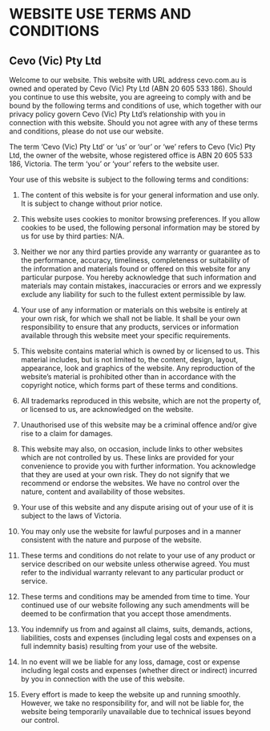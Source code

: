 # WEBSITE USE TERMS AND CONDITIONS 

## Cevo (Vic) Pty Ltd

Welcome to our website. This website with URL address cevo.com.au is owned and operated by Cevo (Vic) Pty Ltd (ABN 20 605 533 186). Should you continue to use this website, you are agreeing to comply with and be bound by the following terms and conditions of use, which together with our privacy policy govern Cevo (Vic) Pty Ltd’s relationship with you in connection with this website. Should you not agree with any of these terms and conditions, please do not use our website.

The term ‘Cevo (Vic) Pty Ltd’ or ‘us’ or ‘our’ or ‘we’ refers to Cevo (Vic) Pty Ltd, the owner of the website, whose registered office is ABN 20 605 533 186, Victoria. The term ‘you’ or ‘your’ refers to the website user.

Your use of this website is subject to the following terms and conditions:

1. The content of this website is for your general information and use only. It is subject to change without prior notice.

2. This website uses cookies to monitor browsing preferences. If you allow cookies to be used, the following personal information may be stored by us for use by third parties: N/A.

3. Neither we nor any third parties provide any warranty or guarantee as to the performance, accuracy, timeliness, completeness or suitability of the information and materials found or offered on this website for any particular purpose. You hereby acknowledge that such information and materials may contain mistakes, inaccuracies or errors and we expressly exclude any liability for such to the fullest extent permissible by law.

4. Your use of any information or materials on this website is entirely at your own risk, for which we shall not be liable. It shall be your own responsibility to ensure that any products, services or information available through this website meet your specific requirements.

5. This website contains material which is owned by or licensed to us. This material includes, but is not limited to, the content, design, layout, appearance, look and graphics of the website. Any reproduction of the website’s material is prohibited other than in accordance with the copyright notice, which forms part of these terms and conditions.

6. All trademarks reproduced in this website, which are not the property of, or licensed to us, are acknowledged on the website.

7. Unauthorised use of this website may be a criminal offence and/or give rise to a claim for damages.

8. This website may also, on occasion, include links to other websites which are not controlled by us. These links are provided for your convenience to provide you with further information. You acknowledge that they are used at your own risk. They do not signify that we recommend or endorse the websites. We have no control over the nature, content and availability of those websites.

9. Your use of this website and any dispute arising out of your use of it is subject to the laws of Victoria.

10. You may only use the website for lawful purposes and in a manner consistent with the nature and purpose of the website.

11. These terms and conditions do not relate to your use of any product or service described on our website unless otherwise agreed. You must refer to the individual warranty relevant to any particular product or service.

12. These terms and conditions may be amended from time to time. Your continued use of our website following any such amendments will be deemed to be confirmation that you accept those amendments.

13. You indemnify us from and against all claims, suits, demands, actions, liabilities, costs and expenses (including legal costs and expenses on a full indemnity basis) resulting from your use of the website.

14. In no event will we be liable for any loss, damage, cost or expense including legal costs and expenses (whether direct or indirect) incurred by you in connection with the use of this website.

15. Every effort is made to keep the website up and running smoothly. However, we take no responsibility for, and will not be liable for, the website being temporarily unavailable due to technical issues beyond our control.